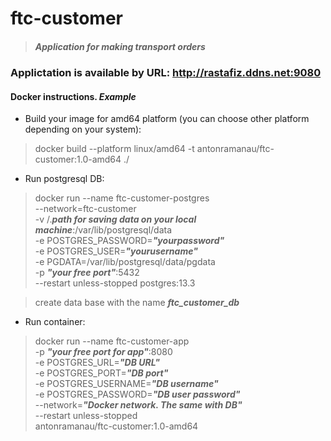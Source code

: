 # ftc-customer

>##### Application for making transport orders

### Applictation is available by URL: http://rastafiz.ddns.net:9080

#### Docker instructions. *Example*

- Build your image for amd64 platform (you can choose other platform depending on your system):
>docker build --platform linux/amd64 -t antonramanau/ftc-customer:1.0-amd64 ./

- Run postgresql DB:
> docker run --name ftc-customer-postgres \
--network=ftc-customer \
-v /.***path for saving data on your local machine***:/var/lib/postgresql/data \
-e POSTGRES_PASSWORD=***"yourpassword"*** \
-e POSTGRES_USER=***"yourusername"*** \
-e PGDATA=/var/lib/postgresql/data/pgdata \
-p ***"your free port"***:5432 \
--restart unless-stopped postgres:13.3 

> create data base with the name ***ftc_customer_db***

- Run container:
> docker run --name ftc-customer-app \
-p ***"your free port for app"***:8080 \
-e POSTGRES_URL=***"DB URL"*** \
-e POSTGRES_PORT=***"DB port"*** \
-e POSTGRES_USERNAME=***"DB username"*** \
-e POSTGRES_PASSWORD=***"DB user password"*** \
--network=***"Docker network. The same with DB"***  \
--restart unless-stopped \
antonramanau/ftc-customer:1.0-amd64

